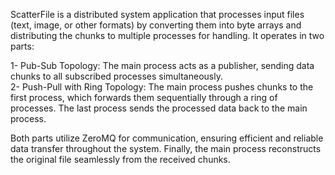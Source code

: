 ScatterFile is a distributed system application that processes input files (text, image, or other formats) by converting them into byte arrays and distributing the chunks to multiple processes for handling. It operates in two parts:

1- Pub-Sub Topology: The main process acts as a publisher, sending data chunks to all subscribed processes simultaneously.<br>
2- Push-Pull with Ring Topology: The main process pushes chunks to the first process, which forwards them sequentially through a ring of processes. The last process sends the processed data back to the main process.

Both parts utilize ZeroMQ for communication, ensuring efficient and reliable data transfer throughout the system. Finally, the main process reconstructs the original file seamlessly from the received chunks.
